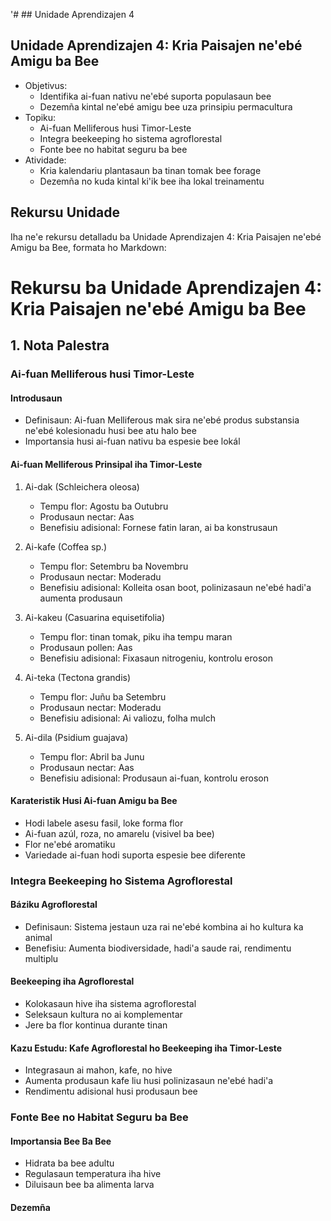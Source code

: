'# ## Unidade Aprendizajen 4

## Unidade Aprendizajen 4: Kria Paisajen ne'ebé Amigu ba Bee
- Objetivus:
  * Identifika ai-fuan nativu ne'ebé suporta populasaun bee
  * Dezemña kintal ne'ebé amigu bee uza prinsipiu permacultura
- Topiku:
  * Ai-fuan Melliferous husi Timor-Leste
  * Integra beekeeping ho sistema agroflorestal
  * Fonte bee no habitat seguru ba bee
- Atividade:
  * Kria kalendariu plantasaun ba tinan tomak bee forage
  * Dezemña no kuda kintal ki'ik bee iha lokal treinamentu

## Rekursu Unidade

Iha ne'e rekursu detalladu ba Unidade Aprendizajen 4: Kria Paisajen ne'ebé Amigu ba Bee, formata ho Markdown:

# Rekursu ba Unidade Aprendizajen 4: Kria Paisajen ne'ebé Amigu ba Bee

## 1. Nota Palestra

### Ai-fuan Melliferous husi Timor-Leste

#### Introdusaun
- Definisaun: Ai-fuan Melliferous mak sira ne'ebé produs substansia ne'ebé kolesionadu husi bee atu halo bee
- Importansia husi ai-fuan nativu ba espesie bee lokál

#### Ai-fuan Melliferous Prinsipal iha Timor-Leste
1. Ai-dak (Schleichera oleosa)
   - Tempu flor: Agostu ba Outubru
   - Produsaun nectar: Aas
   - Benefisiu adisional: Fornese fatin laran, ai ba konstrusaun

2. Ai-kafe (Coffea sp.)
   - Tempu flor: Setembru ba Novembru
   - Produsaun nectar: Moderadu
   - Benefisiu adisional: Kolleita osan boot, polinizasaun ne'ebé hadi'a aumenta produsaun

3. Ai-kakeu (Casuarina equisetifolia)
   - Tempu flor: tinan tomak, piku iha tempu maran
   - Produsaun pollen: Aas
   - Benefisiu adisional: Fixasaun nitrogeniu, kontrolu eroson

4. Ai-teka (Tectona grandis)
   - Tempu flor: Juñu ba Setembru
   - Produsaun nectar: Moderadu
   - Benefisiu adisional: Ai valiozu, folha mulch

5. Ai-dila (Psidium guajava)
   - Tempu flor: Abril ba Junu
   - Produsaun nectar: Aas
   - Benefisiu adisional: Produsaun ai-fuan, kontrolu eroson

#### Karateristik Husi Ai-fuan Amigu ba Bee
- Hodi labele asesu fasil, loke forma flor
- Ai-fuan azúl, roza, no amarelu (visivel ba bee)
- Flor ne'ebé aromatiku
- Variedade ai-fuan hodi suporta espesie bee diferente

### Integra Beekeeping ho Sistema Agroflorestal

#### Báziku Agroflorestal
- Definisaun: Sistema jestaun uza rai ne'ebé kombina ai ho kultura ka animal
- Benefisiu: Aumenta biodiversidade, hadi'a saude rai, rendimentu multiplu

#### Beekeeping iha Agroflorestal
- Kolokasaun hive iha sistema agroflorestal
- Seleksaun kultura no ai komplementar
- Jere ba flor kontinua durante tinan

#### Kazu Estudu: Kafe Agroflorestal ho Beekeeping iha Timor-Leste
- Integrasaun ai mahon, kafe, no hive
- Aumenta produsaun kafe liu husi polinizasaun ne'ebé hadi'a
- Rendimentu adisional husi produsaun bee

### Fonte Bee no Habitat Seguru ba Bee

#### Importansia Bee Ba Bee
- Hidrata ba bee adultu
- Regulasaun temperatura iha hive
- Diluisaun bee ba alimenta larva

#### Dezemña